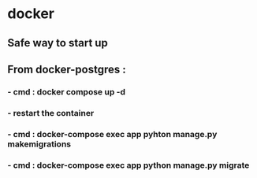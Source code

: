 # docker
## Safe way to start up
## From docker-postgres :
### - cmd : docker compose up -d
### - restart the container
### - cmd : docker-compose exec app pyhton manage.py makemigrations
### - cmd : docker-compose exec app python manage.py migrate
